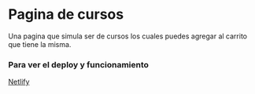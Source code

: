 # Pagina de cursos
Una pagina que simula ser de cursos los cuales puedes agregar al carrito que tiene la misma.

### Para ver el deploy y funcionamiento
[Netlify](https://bit.ly/3aF729s)

